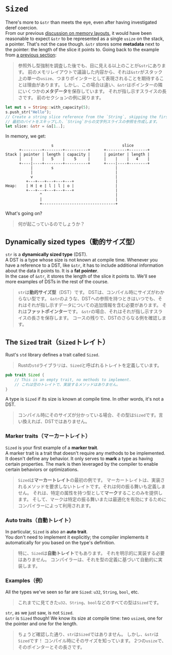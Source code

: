 # `Sized`

There's more to `&str` than meets the eye, even after having
investigated deref coercion.\
From our previous [discussion on memory layouts](../03_ticket_v1/10_references_in_memory.md),
it would have been reasonable to expect `&str` to be represented as a single `usize` on
the stack, a pointer. That's not the case though. `&str` stores some **metadata** next
to the pointer: the length of the slice it points to. Going back to the example from
[a previous section](06_str_slice.md):

> 参照外し型強制を調査した後でも、目に見える以上のことが`&str`にあります。
> 前のメモリレイアウトで議論した内容から、それは`&str`がスタック上の単一の`usize`、つまりポインターとして表現されることを期待することは理由があります。
> しかし、この場合は違い、`&str`はポインターの隣にいくつかの**メタデータ**を保存しています。
> それが指し示すスライスの長さです。
> 前のセクションの例に戻ります。

```rust
let mut s = String::with_capacity(5);
s.push_str("Hello");
// Create a string slice reference from the `String`, skipping the first byte.
// 最初のバイトをスキップした、`String`からの文字列スライスの参照を作成します。
let slice: &str = &s[1..];
```

In memory, we get:

```text
                    s                              slice
      +---------+--------+----------+      +---------+--------+
Stack | pointer | length | capacity |      | pointer | length |
      |    |    |   5    |    5     |      |    |    |   4    |
      +----|----+--------+----------+      +----|----+--------+
           |        s                           |
           |                                    |
           v                                    |
         +---+---+---+---+---+                  |
Heap:    | H | e | l | l | o |                  |
         +---+---+---+---+---+                  |
               ^                                |
               |                                |
               +--------------------------------+
```

What's going on?

> 何が起こっているのでしょうか？

## Dynamically sized types（動的サイズ型）

`str` is a **dynamically sized type** (DST).\
A DST is a type whose size is not known at compile time. Whenever you have a
reference to a DST, like `&str`, it has to include additional
information about the data it points to. It is a **fat pointer**.\
In the case of `&str`, it stores the length of the slice it points to.
We'll see more examples of DSTs in the rest of the course.

> `str`は**動的サイズ型**（DST）です。
> DSTは、コンパイル時にサイズがわからない型です。
> `&str`のような、DSTへの参照を持つときはいつでも、それはそれが指し示すデータについての追加情報を含む必要があります。
> それは**ファットポインター**です。
> `&str`の場合、それはそれが指し示すスライスの長さを保存します。
> コースの残りで、DSTのさらなる例を確認します。

## The `Sized` trait（`Sized`トレイト）

Rust's `std` library defines a trait called `Sized`.

> Rustの`std`ライブラリは、`Sized`と呼ばれるトレイトを定義しています。

```rust
pub trait Sized {
    // This is an empty trait, no methods to implement.
    // これは空のトレイトで、実装するメソッドはありません。
}
```

A type is `Sized` if its size is known at compile time. In other words, it's not a DST.

> コンパイル時にそのサイズが分かっている場合、その型は`Sized`です。言い換えれば、DSTではありません。

### Marker traits（マーカートレイト）

`Sized` is your first example of a **marker trait**.\
A marker trait is a trait that doesn't require any methods to be implemented. It doesn't define any behavior.
It only serves to **mark** a type as having certain properties.
The mark is then leveraged by the compiler to enable certain behaviors or optimizations.

> `Sized`は**マーカートレイト**の最初の例です。
> マーカートレイトは、実装されるメソッドを要求しないトレイトです。それは何の振る舞いも定義しません。
> それは、特定の属性を持つ型として**マーク**することのみを提供します。
> そして、マークは特定の振る舞いまたは最適化を有効にするためにコンパイラーによって利用されます。

### Auto traits（自動トレイト）

In particular, `Sized` is also an **auto trait**.\
You don't need to implement it explicitly; the compiler implements it automatically for you
based on the type's definition.

> 特に、`Sized`は**自動トレイト**でもあります。
> それを明示的に実装する必要はありません。
> コンパイラーは、それを型の定義に基づいて自動的に実装します。

### Examples（例）

All the types we've seen so far are `Sized`: `u32`, `String`, `bool`, etc.

> これまでに見てきた`u32`、`String`、`bool`などのすべての型は`Sized`です。

`str`, as we just saw, is not `Sized`.\
`&str` is `Sized` though! We know its size at compile time: two `usize`s, one for the pointer
and one for the length.

> ちょうど確認した通り、`str`は`Sized`ではありません。
> しかし、`&str`は`Sized`です！
> コンパイル時にそのサイズを知っています。
> 2つの`usize`で、そのポインターとその長さです。
